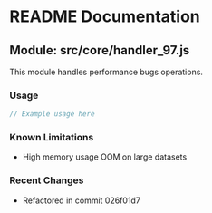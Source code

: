 # README Documentation

## Module: src/core/handler_97.js

This module handles performance bugs operations.

### Usage

```java
// Example usage here
```

### Known Limitations

- High memory usage OOM on large datasets

### Recent Changes

- Refactored in commit 026f01d7
